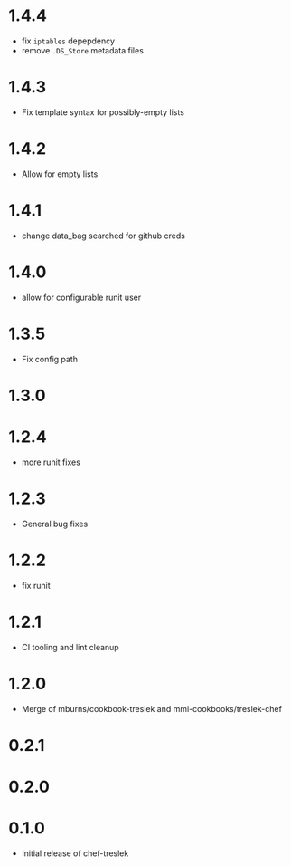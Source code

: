 # 1.4.4
* fix `iptables` depepdency
* remove `.DS_Store` metadata files

# 1.4.3
* Fix template syntax for possibly-empty lists

# 1.4.2
* Allow for empty lists

# 1.4.1
* change data_bag searched for github creds

# 1.4.0
* allow for configurable runit user

# 1.3.5
* Fix config path

# 1.3.0

# 1.2.4
* more runit fixes

# 1.2.3
* General bug fixes

# 1.2.2
* fix runit

# 1.2.1
* CI tooling and lint cleanup

# 1.2.0
* Merge of mburns/cookbook-treslek and mmi-cookbooks/treslek-chef

# 0.2.1

# 0.2.0

# 0.1.0
* Initial release of chef-treslek
